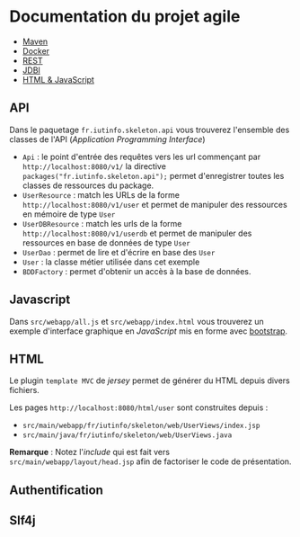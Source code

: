 # Documentation du projet agile

- [Maven](doc/maven.md)
- [Docker](doc/docker.md)
- [REST](doc/rest.md)
- [JDBI](doc/jdbi.md)
- [HTML & JavaScript](doc/htmljs.md)

## API

Dans le paquetage `fr.iutinfo.skeleton.api` vous trouverez l'ensemble des classes de l'API (*Application Programming Interface*)
- `Api` : le point d'entrée des requêtes vers les url commençant par `http://localhost:8080/v1/` la directive `packages("fr.iutinfo.skeleton.api");` permet d'enregistrer toutes les classes de ressources du package.
- `UserResource` : match les URLs de la forme `http://localhost:8080/v1/user` et permet de manipuler des ressources en mémoire de type `User`
- `UserDBResource` : match les urls de la forme `http://localhost:8080/v1/userdb` et permet de manipuler des ressources en base de données de type `User`
- `UserDao` : permet de lire et d'écrire en base des `User`
- `User` : la classe métier utilisée dans cet exemple
- `BDDFactory` : permet d'obtenir un accès à la base de données.

## Javascript

Dans `src/webapp/all.js` et `src/webapp/index.html` vous trouverez un exemple d'interface graphique en *JavaScript* mis en forme avec [bootstrap](http://getbootstrap.com/).

## HTML

Le plugin `template MVC` de *jersey* permet de générer du HTML depuis divers fichiers.

Les pages `http://localhost:8080/html/user` sont construites depuis :

- `src/main/webapp/fr/iutinfo/skeleton/web/UserViews/index.jsp`
- `src/main/java/fr/iutinfo/skeleton/web/UserViews.java`

**Remarque** : Notez l'*include* qui est fait vers `src/main/webapp/layout/head.jsp` afin de factoriser le code de présentation.

## Authentification

## Slf4j
